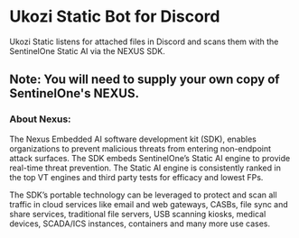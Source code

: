 # Ukozi Static Bot for Discord
Ukozi Static listens for attached files in Discord and scans them with the SentinelOne Static AI via the NEXUS SDK.

## Note: You will need to supply your own copy of SentinelOne's NEXUS. 

### About Nexus:
The Nexus Embedded AI software development kit (SDK), enables organizations to prevent malicious threats from entering non-endpoint attack surfaces. The SDK embeds SentinelOne’s Static AI engine to provide real-time threat prevention. The Static AI engine is consistently ranked in the top VT engines and third party tests for efficacy and lowest FPs.

The SDK’s portable technology can be leveraged to protect and scan all traffic in cloud services like email and web gateways, CASBs, file sync and share services, traditional file servers, USB scanning kiosks, medical devices, SCADA/ICS instances, containers and many more use cases.

